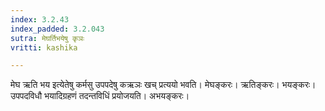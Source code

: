 ```yaml
---
index: 3.2.43
index_padded: 3.2.043
sutra: मेघर्तिभयेषु कृञः
vritti: kashika

---
```

मेघ ऋति भय इत्येतेषु कर्मसु उपपदेषु कऋञः खच् प्रत्ययो भवति। मेघङ्करः। ऋतिङ्करः। भयङ्करः। उपपदविधौ भयादिग्रहणं तदन्तविधिं प्रयोजयति। अभयङ्करः।